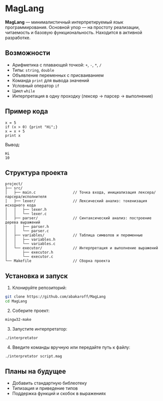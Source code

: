 # MagLang

**MagLang** — минималистичный интерпретируемый язык программирования. Основной упор — на простоту реализации, читаемость и базовую функциональность. Находится в активной разработке.

## Возможности

- Арифметика с плавающей точкой: `+`, `-`, `*`, `/`
- Типы: `string`, `double`
- Объявление переменных с присваиванием
- Команда `print` для вывода значений
- Условный оператор `if`
- Цикл `while`
- Интерпретация в одну проходку (лексер → парсер → выполнение)

## Пример кода

```maglang
x = 5
if (x > 0) {print "Hi";}
x = x + 5
print x
```

Вывод:
```
Hi
10
```

## Структура проекта

```
project/
├── src/
│   ├── main.c                 // Точка входа, инициализация лексера/парсера/исполнителя
│   ├── lexer/                 // Лексический анализ: токенизация исходного кода
│   │   ├── lexer.h
│   │   └── lexer.c
│   ├── parser/                // Синтаксический анализ: построение дерева выражений
│   │   ├── parser.h
│   │   └── parser.c
│   ├── variables/             // Таблица символов и переменные
│   │   ├── variables.h
│   │   └── variables.c
│   └── executor/              // Интерпретация и выполнение выражений
│       ├── executor.h
│       └── executor.c
└── Makefile                   // Сборка проекта
```

## Установка и запуск

1. Клонируйте репозиторий:

```bash
git clone https://github.com/abakaroff/MagLang
cd MagLang
```

2. Соберите проект:

```bash
mingw32-make
```

3. Запустите интерпретатор:

```bash
./interpretator
```

4. Введите команды вручную или передайте путь к файлу:

```bash
./interpretator script.mag
```

## Планы на будущее

- Добавить стандартную библеотеку
- Типизация и приведение типов
- Поддержка функций и скобок в выражениях

